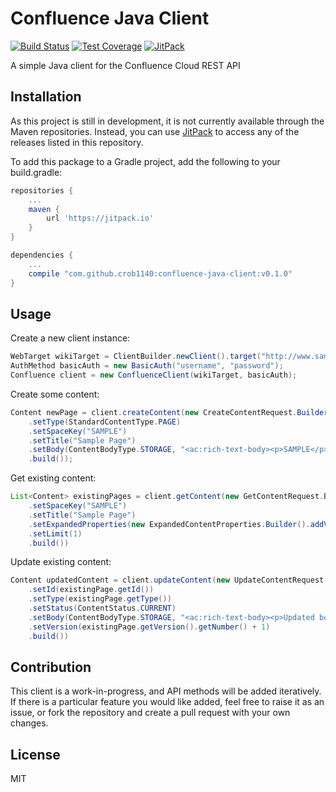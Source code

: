 # Confluence Java Client
[![Build Status](https://travis-ci.org/crob1140/confluence-java-client.svg?branch=master)](https://travis-ci.org/crob1140/confluence-java-client)
[![Test Coverage](https://codecov.io/gh/crob1140/confluence-java-client/branch/master/graph/badge.svg)](https://codecov.io/gh/crob1140/confluence-java-client)
[![JitPack](https://jitpack.io/v/crob1140/confluence-java-client.svg)](https://jitpack.io/#crob1140/confluence-java-client)

A simple Java client for the Confluence Cloud REST API

## Installation
As this project is still in development, it is not currently available through the Maven repositories. Instead, you can use [JitPack](https://jitpack.io/) to access any of the releases listed in this repository.

To add this package to a Gradle project, add the following to your build.gradle:
```groovy
repositories {
    ...
	maven { 
		url 'https://jitpack.io' 
	}
}

dependencies {
    ...
	compile "com.github.crob1140:confluence-java-client:v0.1.0"
}
```

## Usage

Create a new client instance:
```java
WebTarget wikiTarget = ClientBuilder.newClient().target("http://www.sample.atlassian.net/wiki");
AuthMethod basicAuth = new BasicAuth("username", "password");
Confluence client = new ConfluenceClient(wikiTarget, basicAuth);
```

Create some content:
```java
Content newPage = client.createContent(new CreateContentRequest.Builder()
    .setType(StandardContentType.PAGE)
    .setSpaceKey("SAMPLE")
    .setTitle("Sample Page")
    .setBody(ContentBodyType.STORAGE, "<ac:rich-text-body><p>SAMPLE</p></ac:rich-text-body>")
    .build());
```

Get existing content:
```java
List<Content> existingPages = client.getContent(new GetContentRequest.Builder()
    .setSpaceKey("SAMPLE")
    .setTitle("Sample Page")
    .setExpandedProperties(new ExpandedContentProperties.Builder().addVersion().build())
    .setLimit(1)
    .build())
```

Update existing content:
```java
Content updatedContent = client.updateContent(new UpdateContentRequest.Builder()
    .setId(existingPage.getId())
    .setType(existingPage.getType())
    .setStatus(ContentStatus.CURRENT)
    .setBody(ContentBodyType.STORAGE, "<ac:rich-text-body><p>Updated body</p></ac:rich-text-body>")
    .setVersion(existingPage.getVersion().getNumber() + 1)
    .build())
```

## Contribution
This client is a work-in-progress, and API methods will be added iteratively.
If there is a particular feature you would like added, feel free to raise it as an issue, or fork the repository and create a pull request with your own changes.
## License
MIT